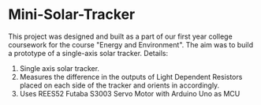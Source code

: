 # Mini-Solar-Tracker

This project was designed and built as a part of our first year college coursework for the course "Energy and Environment". The aim was to build a prototype of a single-axis solar
tracker.
Details:
1. Single axis solar tracker.
2. Measures the difference in the outputs of Light Dependent Resistors placed on each side of the tracker and orients in accordingly.
3. Uses REES52 Futaba S3003 Servo Motor with Arduino Uno as MCU
